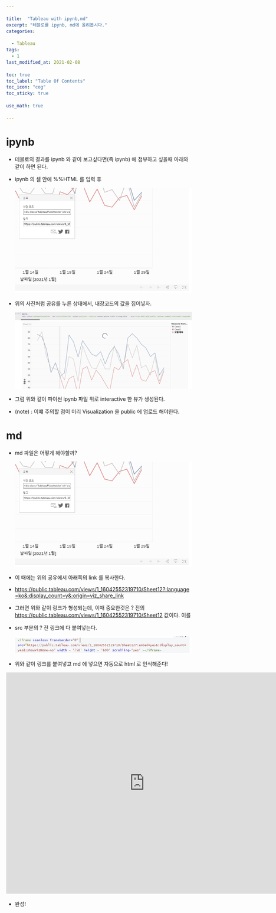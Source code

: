 ```yaml
---

title:  "Tableau with ipynb,md"
excerpt: "테블로를 ipynb, md에 올려봅시다."
categories:

  - Tableau
tags:
  - 1
last_modified_at: 2021-02-08

toc: true
toc_label: "Table Of Contents"
toc_icon: "cog"
toc_sticky: true

use_math: true

---
```


# ipynb

- 테블로의 결과를 ipynb 와 같이 보고싶다면(즉 ipynb) 에 첨부하고 싶을때 아래와 같이 하면 된다.

- ipynb 의 셀 안에 %%HTML 를 입력 후 

  ![png](/assets/images/Tableau/b1.PNG)

- 위의 사진처럼 공유를 누른 상태에서, 내장코드의 값을 집어넣자. 

  ![png](/assets/images/Tableau/b2.PNG)

- 그럼 위와 같이 파이썬 ipynb 파일 위로 interactive 한 뷰가 생성된다.

- (note) : 이떄 주의할 점이 미리 Visualization 을 public 에 업로드 해야한다.



# md

- md 파일은 어떻게 해야할까?

  ![png](/assets/images/Tableau/b1.PNG)

- 이 때에는 위의 공유에서 아래쪽의 link 를 복사한다.

- https://public.tableau.com/views/1_16042552319710/Sheet12?:language=ko&:display_count=y&:origin=viz_share_link

- 그러면 위와 같이 링크가 형성되는데, 이때 중요한것은 ? 전의 https://public.tableau.com/views/1_16042552319710/Sheet12 값이다. 이를

- src 부분의 ? 전 링크에 다 붙여넣는다.

  ![png](/assets/images/Tableau/b3.PNG)

- 위와 같이 링크를 붙여넣고 md 에 넣으면 자동으로 html 로 인식해준다!

<iframe seamless frameborder="0" src="https://public.tableau.com/views/1_16042552319710/Sheet12?:embed=yes&:display_count=yes&:showVizHome=no" width = '750' height = '600' scrolling='yes' ></iframe>

- 완성!